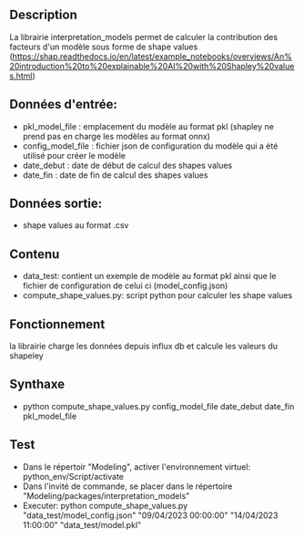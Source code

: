 ## Description
La librairie interpretation_models permet de calculer la contribution des facteurs d'un modèle sous forme de shape values
(https://shap.readthedocs.io/en/latest/example_notebooks/overviews/An%20introduction%20to%20explainable%20AI%20with%20Shapley%20values.html)

## Données d'entrée:
- pkl_model_file : emplacement du modèle au format pkl (shapley ne prend pas en charge les modèles au format onnx)
- config_model_file : fichier json de configuration du modèle qui a été utilisé pour créer le modèle
- date_debut : date de début de calcul des shapes values
- date_fin : date de fin de calcul des shapes values

## Données sortie:

- shape values au format .csv

## Contenu

- data_test: contient un exemple de modèle au format pkl ainsi que le fichier de configuration de celui ci (model_config.json)
- compute_shape_values.py: script python pour calculer les shape values

## Fonctionnement

la librairie charge les données depuis influx db et calcule les valeurs du shapeley


## Synthaxe

- python compute_shape_values.py config_model_file date_debut date_fin pkl_model_file


## Test

- Dans le répertoir "Modeling", activer l'environnement virtuel: python_env/Script/activate
- Dans l'invité de commande, se placer dans le répertoire "Modeling/packages/interpretation_models"
- Executer: python compute_shape_values.py "data_test/model_config.json" "09/04/2023  00:00:00" "14/04/2023  11:00:00" "data_test/model.pkl"